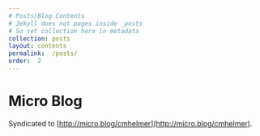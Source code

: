```yaml
---
# Posts/Blog Contents
# Jekyll does not pages inside _posts
# So set collection here in metadata
collection:	posts
layout:	contents
permalink:	/posts/
order:	2
---
```


# Micro Blog

Syndicated to [http://micro.blog/cmhelmer](http://micro.blog/cmhelmer).
